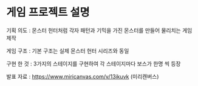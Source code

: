 # 게임 프로젝트 설명


기획 의도 : 몬스터 헌터처럼 각자 패턴과 기믹을 가진 몬스터를 만들어 물리치는 게임 제작

게임 구조 : 기본 구조는 실제 몬스터 헌터 시리즈와 동일

구현 한 것 : 3가지의 스테이지를 구현하여 각 스테이지마다 보스가 한명 씩 등장
          
발표 자료 : https://www.miricanvas.com/v/13ikuvk (미리캔버스)
